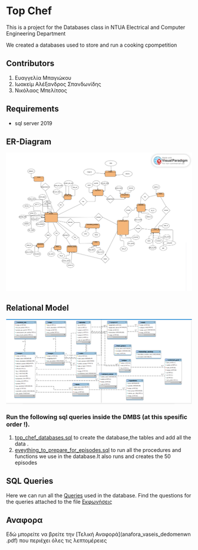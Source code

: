 # Top Chef 
This is a project for the Databases class in NTUA Electrical and Computer Engineering Department

We created a databases used to store and run a cooking cpompetition

## Contributors
1. Ευαγγελία Μπαγιώκου
2. Ιωακείμ Αλέξανδρος Σπανδωνίδης
3. Νικόλαος Μπελίτσος

## Requirements
- sql server 2019

## ER-Diagram
![](https://github.com/evaggeliampagiokou/topchef/blob/main/ER_DIAGRAM.png)
## Relational Model
![](https://github.com/evaggeliampagiokou/topchef/blob/main/relational_model.png)

### Run the following sql queries inside the DMBS (at this spesific order !).
1. [top_chef_databases.sql](top_chef_databases.sql) to create the database,the tables and add all the data .
2. [eveything_to_prepare_for_episodes.sql](eveything_to_prepare_for_episodes.sql) to run all the procedures and functions we use in the database.It also runs and creates the 50 episodes

## SQL Queries
Here we can run all the [Queries](queeries.sql) used in the database.
Find the questions for the queries attached to the file [Εκφωνήσεις](εκφώνηση.pdf)
## Αναφορα
Εδώ μπορείτε να βρείτε την [Τελική Αναφορά](anafora_vaseis_dedomenwn .pdf) που περιέχει όλες τις λεπτομέρειες 

